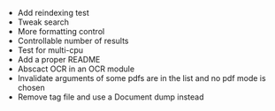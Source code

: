 - Add reindexing test
- Tweak search
- More formatting control
- Controllable number of results
- Test for multi-cpu
- Add a proper README
- Abscact OCR in an OCR module
- Invalidate arguments of some pdfs are in the list and no pdf mode is chosen
- Remove tag file and use a Document dump instead
